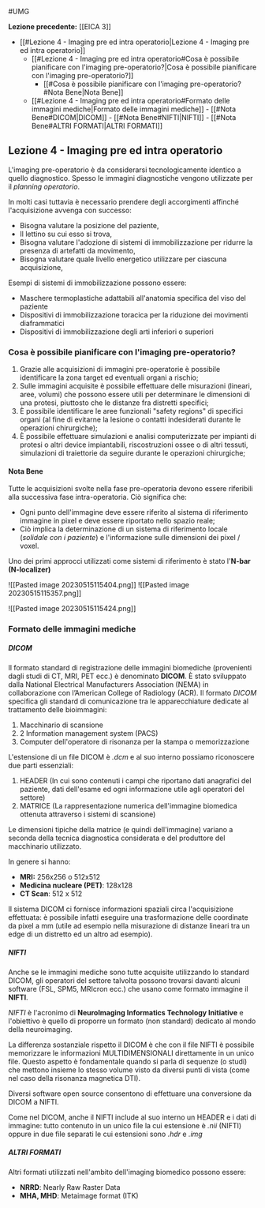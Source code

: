 #UMG 

**Lezione precedente:** [[EICA 3]]

- [[#Lezione 4 - Imaging pre ed intra operatorio|Lezione 4 - Imaging pre ed intra operatorio]]
	- [[#Lezione 4 - Imaging pre ed intra operatorio#Cosa è possibile pianificare con l'imaging pre-operatorio?|Cosa è possibile pianificare con l'imaging pre-operatorio?]]
		- [[#Cosa è possibile pianificare con l'imaging pre-operatorio?#Nota Bene|Nota Bene]]
	- [[#Lezione 4 - Imaging pre ed intra operatorio#Formato delle immagini mediche|Formato delle immagini mediche]]
			- [[#Nota Bene#DICOM|DICOM]]
			- [[#Nota Bene#NIFTI|NIFTI]]
			- [[#Nota Bene#ALTRI FORMATI|ALTRI FORMATI]]


## Lezione 4 - Imaging pre ed intra operatorio

L'imaging pre-operatorio è da considerarsi tecnologicamente identico a quello diagnostico. Spesso le immagini diagnostiche vengono utilizzate per il *planning operatorio*. 

In molti casi tuttavia è necessario prendere degli accorgimenti affinché l'acquisizione avvenga con successo: 
- Bisogna valutare la posizione del paziente,
-  Il lettino su cui esso si trova,
- Bisogna valutare l'adozione di sistemi di immobilizzazione per ridurre la presenza di artefatti da movimento, 
- Bisogna valutare quale livello energetico utilizzare per ciascuna acquisizione, 

Esempi di sistemi di immobilizzazione possono essere: 
- Maschere termoplastiche adattabili all'anatomia specifica del viso del paziente
- Dispositivi di immobilizzazione toracica per la riduzione dei movimenti diaframmatici
- Dispositivi di immobilizzazione degli arti inferiori o superiori

### Cosa è possibile pianificare con l'imaging pre-operatorio? 

1. Grazie alle acquisizioni di immagini pre-operatorie è possibile identificare la zona target ed eventuali organi a rischio;
2. Sulle immagini acquisite è possibile effettuare delle misurazioni (lineari, aree, volumi) che possono essere utili per determinare le dimensioni di una protesi, piuttosto che le distanze fra distretti specifici; 
3. È possibile identificare le aree funzionali "safety regions" di specifici organi (al fine di evitarne la lesione o contatti indesiderati durante le operazioni chirurgiche);
4. È possibile effettuare simulazioni e analisi computerizzate per impianti di protesi o altri device impiantabili, riscostruzioni ossee o di altri tessuti, simulazioni di traiettorie da seguire durante le operazioni chirurgiche;

#### Nota Bene

Tutte le acquisizioni svolte nella fase pre-operatoria devono essere riferibili alla successiva fase intra-operatoria. Ciò significa che: 
- Ogni punto dell'immagine deve essere riferito al sistema di riferimento immagine in pixel e deve essere riportato nello spazio reale;
- Ciò implica la determinazione di un sistema di riferimento locale (*solidale con i paziente*) e l'informazione sulle dimensioni dei pixel / voxel. 

Uno dei primi approcci utilizzati come sistemi di riferimento è stato l'**N-bar (N-localizer)** 

![[Pasted image 20230515115404.png]]
![[Pasted image 20230515115357.png]]

![[Pasted image 20230515115424.png]]

### Formato delle immagini mediche

##### DICOM
Il formato standard di registrazione delle immagini biomediche (provenienti dagli studi di CT, MRI, PET ecc.) è denominato **DICOM**.
È stato sviluppato dalla National Electrical Manufacturers Association (NEMA) in collaborazione con l’American College of Radiology (ACR).
Il formato *DICOM* specifica gli standard di comunicazione tra le apparecchiature dedicate al trattamento delle bioimmagini: 
1. Macchinario di scansione
2. 2 Information management system (PACS)
3. Computer dell'operatore di risonanza per la stampa o memorizzazione 

L'estensione di un file DICOM è *.dcm* e al suo interno possiamo riconoscere due parti essenziali: 
1. HEADER (In cui sono contenuti i campi che riportano dati anagrafici del paziente, dati dell'esame ed ogni informazione utile agli operatori del settore)
2. MATRICE (La rappresentazione numerica dell'immagine biomedica ottenuta attraverso i sistemi di scansione)

Le dimensioni tipiche della matrice (e quindi dell'immagine) variano a seconda della tecnica diagnostica considerata e del produttore del macchinario utilizzato. 

In genere si hanno: 
- **MRI:** 256x256 o 512x512
- **Medicina nucleare (PET)**: 128x128
- **CT Scan**: 512 x 512

Il sistema DICOM ci fornisce informazioni spaziali circa l'acquisizione effettuata: 
è possibile infatti eseguire una trasformazione delle coordinate da pixel a mm (utile ad esempio nella misurazione di distanze lineari tra un edge di un distretto ed un altro ad esempio).

##### NIFTI
Anche se le immagini mediche sono tutte acquisite utilizzando lo standard DICOM, gli operatori del settore talvolta possono trovarsi davanti alcuni software (FSL, SPM5, MRIcron ecc.) che usano come formato immagine il **NIFTI**.

*NIFTI* è l'acronimo di **NeuroImaging Informatics Technology Initiative** e l'obiettivo è quello di proporre un formato (non standard) dedicato al mondo della neuroimaging. 

La differenza sostanziale rispetto il DICOM è che con il file NIFTI è possibile memorizzare le informazioni MULTIDIMENSIONALI direttamente in un unico file. Questo aspetto è fondamentale quando si parla di sequenze (o studi) che mettono insieme lo stesso volume visto da diversi punti di vista (come nel caso della risonanza magnetica DTI).

Diversi software open source consentono di effettuare una conversione da DICOM a NIFTI. 

Come nel DICOM, anche il NIFTI include al suo interno un HEADER e i dati di immagine: tutto contenuto in un unico file la cui estensione è *.nii* (NIFTI) oppure in due file separati le cui estensioni sono *.hdr* e *.img*

##### ALTRI FORMATI
Altri formati utilizzati nell'ambito dell'imaging biomedico possono essere:
- **NRRD**: Nearly Raw Raster Data
- **MHA, MHD**: Metaimage format (ITK)

